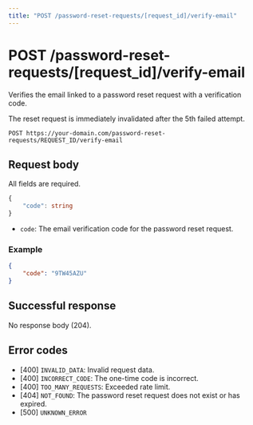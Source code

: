 ```yaml
---
title: "POST /password-reset-requests/[request_id]/verify-email"
---
```


# POST /password-reset-requests/[request_id]/verify-email

Verifies the email linked to a password reset request with a verification code.

The reset request is immediately invalidated after the 5th failed attempt.

```
POST https://your-domain.com/password-reset-requests/REQUEST_ID/verify-email
```

## Request body

All fields are required.

```ts
{
    "code": string
}
```

- `code`: The email verification code for the password reset request.

### Example

```json
{
    "code": "9TW45AZU"
}
```

## Successful response

No response body (204).

## Error codes

- [400] `INVALID_DATA`: Invalid request data.
- [400] `INCORRECT_CODE`: The one-time code is incorrect.
- [400] `TOO_MANY_REQUESTS`: Exceeded rate limit.
- [404] `NOT_FOUND`: The password reset request does not exist or has expired.
- [500] `UNKNOWN_ERROR`
